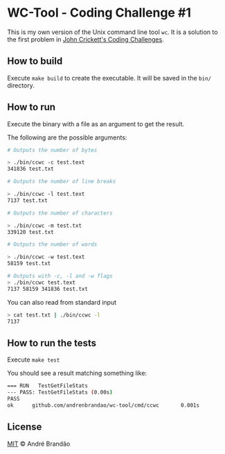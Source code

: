 # WC-Tool - Coding Challenge #1

This is my own version of the Unix command line tool `wc`. It is a solution to the first problem in [John Crickett's Coding Challenges](https://codingchallenges.fyi/challenges/challenge-wc/).

## How to build

Execute `make build` to create the executable. It will be saved in the `bin/` directory.

## How to run

Execute the binary with a file as an argument to get the result.

The following are the possible arguments:

```bash
# Outputs the number of bytes

> ./bin/ccwc -c test.text
341836 test.txt

# Outputs the number of line breaks

> ./bin/ccwc -l test.text
7137 test.txt

# Outputs the number of characters

> ./bin/ccwc -m test.txt
339120 test.txt

# Outputs the number of words

> ./bin/ccwc -w test.text
58159 test.txt

# Outputs with -c, -l and -w flags
> ./bin/ccwc test.text
7137 58159 341836 test.txt
```

You can also read from standard input

```bash
> cat test.txt | ./bin/ccwc -l
7137
```

## How to run the tests

Execute `make test`

You should see a result matching something like:

```bash
=== RUN   TestGetFileStats
--- PASS: TestGetFileStats (0.00s)
PASS
ok      github.com/andrenbrandao/wc-tool/cmd/ccwc       0.001s
```

## License

[MIT](LICENSE) © André Brandão
